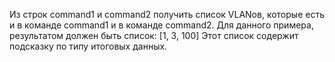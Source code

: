 Из строк command1 и command2 получить список VLANов, которые есть и в команде command1 и в команде command2. Для данного примера, результатом должен быть список: [1, 3, 100] Этот список содержит подсказку по типу итоговых данных.
